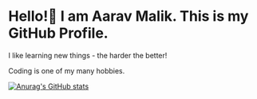 # Hello!👋  I am Aarav Malik. This is my GitHub Profile.
I like learning new things - the harder the better!

Coding is one of my many hobbies.

[![Anurag's GitHub stats](https://github-readme-stats.vercel.app/api?username=aarav-malik)](https://github.com/anuraghazra/github-readme-stats)

